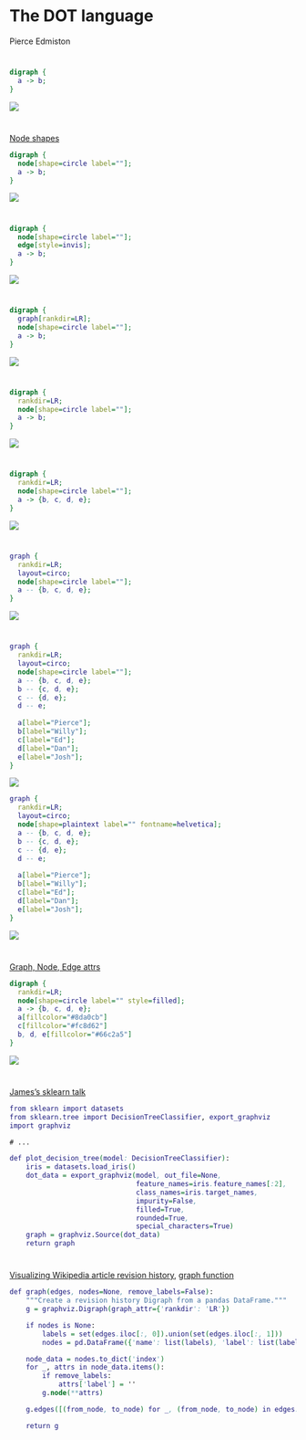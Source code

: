 The DOT language
================
Pierce Edmiston

# 

``` dot
digraph {
  a -> b;
}
```

![](README_files/figure-gfm/unnamed-chunk-1-1.png)<!-- -->

# 

[Node shapes](https://graphviz.gitlab.io/_pages/doc/info/shapes.html)

``` dot
digraph {
  node[shape=circle label=""];
  a -> b;
}
```

![](README_files/figure-gfm/unnamed-chunk-2-1.png)<!-- -->

# 

``` dot
digraph {
  node[shape=circle label=""];
  edge[style=invis];
  a -> b;
}
```

![](README_files/figure-gfm/unnamed-chunk-3-1.png)<!-- -->

# 

``` dot
digraph {
  graph[rankdir=LR];
  node[shape=circle label=""];
  a -> b;
}
```

![](README_files/figure-gfm/unnamed-chunk-4-1.png)<!-- -->

# 

``` dot
digraph {
  rankdir=LR;
  node[shape=circle label=""];
  a -> b;
}
```

![](README_files/figure-gfm/unnamed-chunk-5-1.png)<!-- -->

# 

``` dot
digraph {
  rankdir=LR;
  node[shape=circle label=""];
  a -> {b, c, d, e};
}
```

![](README_files/figure-gfm/unnamed-chunk-6-1.png)<!-- -->

# 

``` dot
graph {
  rankdir=LR;
  layout=circo;
  node[shape=circle label=""];
  a -- {b, c, d, e};
}
```

![](README_files/figure-gfm/unnamed-chunk-7-1.png)<!-- -->

# 

``` dot
graph {
  rankdir=LR;
  layout=circo;
  node[shape=circle label=""];
  a -- {b, c, d, e};
  b -- {c, d, e};
  c -- {d, e};
  d -- e;
  
  a[label="Pierce"];
  b[label="Willy"];
  c[label="Ed"];
  d[label="Dan"];
  e[label="Josh"];
}
```

![](README_files/figure-gfm/unnamed-chunk-8-1.png)<!-- -->

``` dot
graph {
  rankdir=LR;
  layout=circo;
  node[shape=plaintext label="" fontname=helvetica];
  a -- {b, c, d, e};
  b -- {c, d, e};
  c -- {d, e};
  d -- e;
  
  a[label="Pierce"];
  b[label="Willy"];
  c[label="Ed"];
  d[label="Dan"];
  e[label="Josh"];
}
```

![](README_files/figure-gfm/unnamed-chunk-9-1.png)<!-- -->

# 

[Graph, Node, Edge
attrs](https://graphviz.gitlab.io/_pages/doc/info/attrs.html)

``` dot
digraph {
  rankdir=LR;
  node[shape=circle label="" style=filled];
  a -> {b, c, d, e};
  a[fillcolor="#8da0cb"]
  c[fillcolor="#fc8d62"]
  b, d, e[fillcolor="#66c2a5"]
}
```

![](README_files/figure-gfm/unnamed-chunk-10-1.png)<!-- -->

# 

[James’s sklearn
talk](https://jrbourbeau.github.io/madpy-ml-sklearn-2018/#/0/24)

``` dot
from sklearn import datasets
from sklearn.tree import DecisionTreeClassifier, export_graphviz
import graphviz

# ...

def plot_decision_tree(model: DecisionTreeClassifier):
    iris = datasets.load_iris()
    dot_data = export_graphviz(model, out_file=None,
                               feature_names=iris.feature_names[:2],
                               class_names=iris.target_names,
                               impurity=False,
                               filled=True,
                               rounded=True,
                               special_characters=True)
    graph = graphviz.Source(dot_data)
    return graph
```

# 

[Visualizing Wikipedia article revision
history](https://github.com/evoapps/wikivision/blob/master/notebooks/visualizing-article-histories.ipynb),
[graph
function](https://github.com/evoapps/wikivision/blob/master/wikivision/view.py#L21)

``` dot
def graph(edges, nodes=None, remove_labels=False):
    """Create a revision history Digraph from a pandas DataFrame."""
    g = graphviz.Digraph(graph_attr={'rankdir': 'LR'})

    if nodes is None:
        labels = set(edges.iloc[:, 0]).union(set(edges.iloc[:, 1]))
        nodes = pd.DataFrame({'name': list(labels), 'label': list(labels)})

    node_data = nodes.to_dict('index')
    for _, attrs in node_data.items():
        if remove_labels:
            attrs['label'] = ''
        g.node(**attrs)

    g.edges([(from_node, to_node) for _, (from_node, to_node) in edges.iterrows()])

    return g
```
